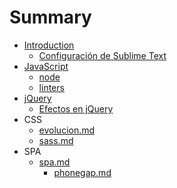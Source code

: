 # Summary

* [Introduction](README.md)
   * [Configuración de Sublime Text](configuracion_de_sublime_text.md)
* [JavaScript](javascript/javascript.md)
   * [node](javascript/node.md)
   * [linters](javascript/linters.md)
* [jQuery](jQuery/README.md)
   * [Efectos en jQuery](jQuery/efectos.md)
* CSS
   * [evolucion.md](css/evolucion.md)
   * [sass.md](css/sassmd.md)
* SPA
   * [spa.md](spamd.md)
       * [phonegap.md](phonegap.md)

